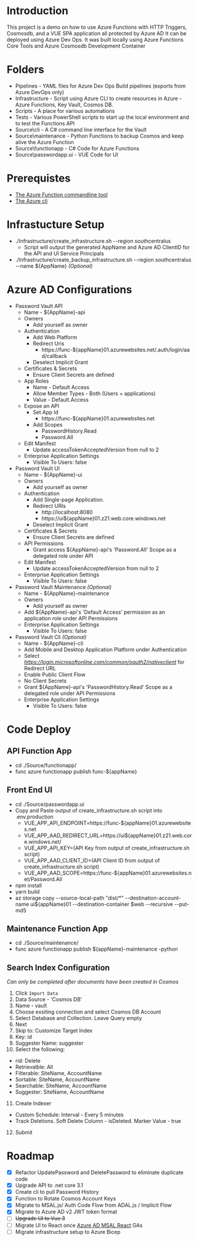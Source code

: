 # Introduction 
This project is a demo on how to use Azure Functions with HTTP Triggers, Cosmosdb, and a VUE SPA application all protected by Azure AD
It can be deployed using Azure Dev Ops.
It was built locally using Azure Functions Core Tools and Azure Cosmosdb Development Container

# Folders
* Pipelines - YAML files for Azure Dev Ops Build pipelines (exports from Azure DevOps only)
* Infrastructure - Script using Azure CLI to create resources in Azure - Azure Functions, Key Vault, Cosmos DB.  
* Scripts - A place for various automations
* Tests - Various PowerShell scripts to start up the local environment and to test the Functions API
* Source\cli - A C# command line interface for the Vault
* Source\maintenance - Python Functions to backup Cosmos and keep alive the Azure Function
* Source\functionapp - C# Code for Azure Functions
* Source\passwordapp.ui - VUE Code for UI

# Prerequistes 
* [The Azure Function commandline tool](https://docs.microsoft.com/en-us/azure/azure-functions/functions-run-local?tabs=linux%2Ccsharp%2Cbash#v2)
* [The Azure cli](https://docs.microsoft.com/en-us/cli/azure/install-azure-cli-linux?pivots=apt)

# Infrastucture Setup
* ./Infrastructure/create_infrastructure.sh --region southcentralus
   * Script will output the generated AppName and Azure AD ClientID for the API and UI Service Principals
* ./Infrastructure/create_backup_infrastructure.sh --region southcentralus --name ${AppName} _(Optional)_

# Azure AD Configurations
* Password Vault API
   * Name - ${AppName}-api
   * Owners
      * Add yourself as owner
   * Authentication
      * Add Web Platform
      * Redirect Uris
         - https://func-${appName}01.azurewebsites.net/.auth/login/aad/callback
      * Deselect Implicit Grant
   * Certificates & Secrets
      * Ensure Client Secrets are defined
   * App Roles
      * Name - Default Access 
      * Allow Member Types - Both (Users + applications) 
      * Value - Default.Access
   * Expose an API
      * Set App Id
         - https://func-${appName}01.azurewebsites.net
      * Add Scopes
         - PasswordHistory.Read
         - Password.All
   * Edit Manifest
      * Update accessTokenAcceptedVersion from null to 2
   * Enterprise Application Settings 
      * Visible To Users: false
* Password Vault UI
   * Name - ${AppName}-ui
   * Owners
      * Add yourself as owner
   * Authentication 
      * Add Single-page Application.
      * Redirect URIs
         - http://localhost:8080
         - https://ui${appName}01.z21.web.core.windows.net
      * Deselect Implicit Grant
   * Certificates & Secrets
      * Ensure Client Secrets are defined
   * API Permissions
      * Grant access ${AppName}-api's 'Password.All' Scope as a delegated role under API
   * Edit Manifest
      * Update accessTokenAcceptedVersion from null to 2 
   * Enterprise Application Settings 
      * Visible To Users: false
* Password Vault Maintenance _(Optional)_
   * Name - ${AppName}-maintenance
   * Owners
      * Add yourself as owner
   * Add ${AppName}-api's 'Default Access' permission as an application role under API Permissions
   * Enterprise Application Settings 
      * Visible To Users: false
* Password Vault Cli _(Optional)_
   * Name - ${AppName}-cli
   * Add Mobile and Desktop Application Platform under Authentication 
   * Select _https://login.microsoftonline.com/common/oauth2/nativeclient_ for Redirect URL
   * Enable Public Client Flow
   * No Client Secrets
   * Grant ${AppName}-api's 'PasswordHistory.Read' Scope as a delegated role under API Permissions
   * Enterprise Application Settings 
      * Visible To Users: false

# Code Deploy
## API Function App
* cd ./Source/functionapp/
* func azure functionapp publish func-${appName}

## Front End UI
* cd ./Source/passwordapp.ui
* Copy and Paste output of create_infrastructure.sh script into .env.production 
   * VUE_APP_API_ENDPOINT=https://func-${appName}01.azurewebsites.net
   * VUE_APP_AAD_REDIRECT_URL=https://ui${appName}01.z21.web.core.windows.net/
   * VUE_APP_API_KEY=(API Key from output of create_infrastructure.sh script)
   * VUE_APP_AAD_CLIENT_ID=(API Client ID from output of create_infrastructure.sh script)
   * VUE_APP_AAD_SCOPE=https://func-${appName}01.azurewebsites.net/Password.All
* npm install
* yarn build
* az storage copy --source-local-path "dist/*" --destination-account-name ui${appName}01 --destination-container \$web --recursive --put-md5

## Maintenance Function App
* cd ./Source/maintenance/
* func azure functionapp publish ${appName}-maintenance -python

## Search Index Configuration 
_Can only be completed after documents have been created in Cosmos_
1. Click `Import Data`
2. Data Source - 'Cosmos DB'
3. Name - vault
4. Choose exsiting connection and select Cosmos DB Account
5. Select Database and Collection. Leave Query empty
6. Next
7. Skip to: Customize Target Index
8. Key: id
9. Suggester Name: suggester
10. Select the following:
   * rid: Delete
   * Retrievalble: All
   * Filterable: SiteName, AccountName
   * Sortable:  SiteName, AccountName
   * Searchable: SiteName, AccountName
   * Suggester: SiteName, AccountName
11. Create Indexer
   * Custom Schedule: Interval - Every 5 minutes
   * Track Deletions. Soft Delete Column - isDeleted. Marker Value - true
12. Submit

# Roadmap
- [X] Refactor UpdatePassword and DeletePassword to eliminate duplicate code
- [X] Upgrade API to .net core 3.1
- [X] Create cli to pull Password History
- [X] Function to Rotate Cosmos Account Keys 
- [X] Migrate to MSAL.js/ Auth Code Flow from ADAL.js / Implicit Flow 
- [X] Migrate to Azure AD v2 JWT token format
- [ ] ~~Upgrade UI to Vue 3~~
- [ ] Migrate UI to React once [Azure AD MSAL React](https://github.com/AzureAD/microsoft-authentication-library-for-js/tree/dev/lib/msal-react) GAs
- [ ] Migrate infrastructure setup to Azure Bicep